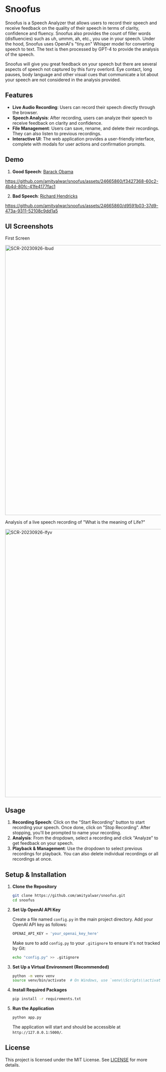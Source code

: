 # Snoofus

Snoofus is a Speech Analyzer that allows users to record their speech and receive feedback on the quality of their speech in terms of clarity, confidence and fluency. Snoofus also provides the count of filler words (disfluencies) such as uh, ummm, ah, etc., you use in your speech. Under the hood, Snoofus uses OpenAI's "tiny.en" Whisper model for converting speech to text. The text is then processed by GPT-4 to provide the analysis of the speech. 

Snoofus will give you great feedback on your speech but there are several aspects of speech not captured by this furry overlord. Eye contact, long pauses, body language and other visual cues that communicate a lot about your speech are not considered in the analysis provided.

## Features

- **Live Audio Recording**: Users can record their speech directly through the browser.
- **Speech Analysis**: After recording, users can analyze their speech to receive feedback on clarity and confidence.
- **File Management**: Users can save, rename, and delete their recordings. They can also listen to previous recordings.
- **Interactive UI**: The web application provides a user-friendly interface, complete with modals for user actions and confirmation prompts.

## Demo

1. **Good Speech**: [Barack Obama](https://www.youtube.com/watch?v=h5gNSHcoVmQ)

https://github.com/amityalwar/snoofus/assets/24665860/f3427368-60c2-4b4d-80fc-41fe4177fac1

2. **Bad Speech**: [Richard Hendricks](https://www.youtube.com/watch?v=-mSiJyU5aiM)

https://github.com/amityalwar/snoofus/assets/24665860/d9591b03-37d9-473a-9311-52108c9dd1a5


## UI Screenshots

First Screen

<img width="873" alt="SCR-20230926-lbud" src="https://github.com/amityalwar/snoofus/assets/24665860/8ae7dea1-61d4-4b06-aeff-dbae54dea5b9">


Analysis of a live speech recording of "What is the meaning of Life?"

<img width="867" alt="SCR-20230926-lfyv" src="https://github.com/amityalwar/snoofus/assets/24665860/a16ba366-634c-4e53-94a6-eca26f05a676">

## Usage

1. **Recording Speech**: Click on the "Start Recording" button to start recording your speech. Once done, click on "Stop Recording". After stopping, you'll be prompted to name your recording.
2. **Analysis**: From the dropdown, select a recording and click "Analyze" to get feedback on your speech.
3. **Playback & Management**: Use the dropdown to select previous recordings for playback. You can also delete individual recordings or all recordings at once.

## Setup & Installation

1. **Clone the Repository**

   ```bash
   git clone https://github.com/amityalwar/snoofus.git
   cd snoofus
   ```

2. **Set Up OpenAI API Key**

   Create a file named `config.py` in the main project directory. Add your OpenAI API key as follows:

   ```python
   OPENAI_API_KEY = 'your_openai_key_here'
   ```

   Make sure to add `config.py` to your `.gitignore` to ensure it's not tracked by Git:

   ```bash
   echo "config.py" >> .gitignore
   ```

3. **Set Up a Virtual Environment (Recommended)**

   ```bash
   python -m venv venv
   source venv/bin/activate  # On Windows, use `venv\\Scripts\\activate`
   ```

4. **Install Required Packages**

   ```bash
   pip install -r requirements.txt
   ```

5. **Run the Application**

   ```bash
   python app.py
   ```

   The application will start and should be accessible at `http://127.0.0.1:5000/`.

## License

This project is licensed under the MIT License. See [LICENSE](https://github.com/git/git-scm.com/blob/main/MIT-LICENSE.txt) for more details.
